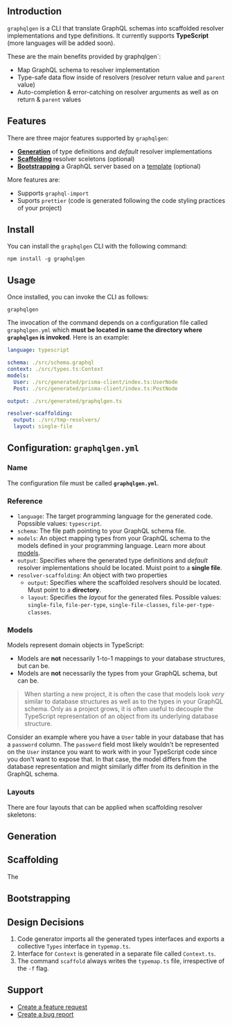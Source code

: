 ## Introduction

`graphqlgen` is a CLI that translate GraphQL schemas into scaffolded resolver implementations and type definitions. It currently supports **TypeScript** (more languages will be added soon).

These are the main benefits provided by   graphqlgen`:

- Map GraphQL schema to resolver implementation
- Type-safe data flow inside of resolvers (resolver return value and `parent` value)
- Auto-completion & error-catching on resolver arguments as well as on return & `parent` values

## Features

There are three major features supported by `graphqlgen`:

- [**Generation**](#generation) of type definitions and _default_ resolver implementations
- [**Scaffolding**](#scaffolding) resolver sceletons (optional)
- [**Bootstrapping**](#bootstrapping) a GraphQL server based on a [template](packages/graphqlgen-templates/) (optional)

More features are:

- Supports `graphql-import`
- Suports `prettier` (code is generated following the code styling practices of your project)

## Install

You can install the `graphqlgen` CLI with the following command: 

```
npm install -g graphqlgen
```

## Usage

Once installed, you can invoke the CLI as follows:

```
graphqlgen
```

The invocation of the command depends on a configuration file called `graphqlgen.yml` which **must be located in same the directory where `graphqlgen` is invoked**. Here is an example:

```yml
language: typescript

schema: ./src/schema.graphql
context: ./src/types.ts:Context
models:
  User: ./src/generated/prisma-client/index.ts:UserNode
  Post: ./src/generated/prisma-client/index.ts:PostNode

output: ./src/generated/graphqlgen.ts

resolver-scaffolding:
  output: ./src/tmp-resolvers/
  layout: single-file
```

## Configuration: `graphqlgen.yml`

### Name

The configuration file must be called **`graphqlgen.yml`**.

### Reference

- `language`: The target programming language for the generated code. Popssible values: `typescript`.
- `schema`: The file path pointing to your GraphQL schema file.
- `models`: An object mapping types from your GraphQL schema to the models defined in your programming language. Learn more about [models](#models).
- `output`: Specifies where the generated type definitions and _default_ resolver implementations should be located. Muist point to a **single file**.
- `resolver-scaffolding`: An object with two properties
  - `output`: Specifies where the scaffolded resolvers should be located. Must point to a **directory**.
  - `layout`: Specifies the _layout_ for the generated files. Possible values: `single-file`, `file-per-type`, `single-file-classes`, `file-per-type-classes`. 

### Models

Models represent domain objects in TypeScript:

- Models are **not** necessarily 1-to-1 mappings to your database structures, but can be.
- Models are **not** necessarily the types from your GraphQL schema, but can be.

> When starting a new project, it is often the case that models look _very_ similar to database structures as well as to the types in your GraphQL schema. Only as a project grows, it is often useful to decouple the TypeScript representation of an object from its underlying database structure.

Consider an example where you have a `User` table in your database that has a `password` column. The `password` field most likely wouldn't be represented on the `User` instance you want to work with in your TypeScript code since you don't want to expose that. In that case, the model differs from the database representation and might similarly differ from its definition in the GraphQL schema.

### Layouts

There are four layouts that can be applied when scaffolding resolver skeletons:

## Generation

## Scaffolding

The 

## Bootstrapping

## Design Decisions

1. Code generator imports all the generated types interfaces and exports a collective `Types` interface in `typemap.ts`.
1. Interface for `Context` is generated in a separate file called `Context.ts`.
1. The command `scaffold` always writes the `typemap.ts` file, irrespective of the `-f` flag.

## Support

- [Create a feature request](https://github.com/prisma/graphql-resolver-codegen/issues/new?template=feature_request.md&labels=enhancement)
- [Create a bug report](https://github.com/prisma/graphql-resolver-codegen/issues/new?template=bug_report.md&labels=bug)
